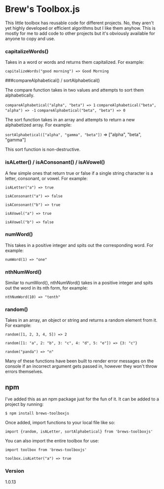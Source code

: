 # Brew's Toolbox.js

This little toolbox has reusable code for different projects. No, they aren't yet highly developed or efficient algorithms but I like them anyhow. This is mostly for me to add code to other projects but it's obviously available for anyone to copy and use.

### capitalizeWords()

Takes in a word or words and returns them capitalized. For example:

`capitalizeWords("good morning") => Good Morning`

###compareAlphabetical() / sortAlphabetical()

The compare function takes in two values and attempts to sort them alphabetically.

`compareAlphabetical("alpha", "beta") => 1`
`compareAlphabetical("beta", "alpha") => -1`
`compareAlphabetical("beta", "beta") => 0`

The sort function takes in an array and attempts to return a new alphabetized array. For example:

`sortAlphabetical(["alpha", "gamma", "beta"])` => ["alpha", "beta", "gamma"]

This sort function is non-destructive.

### isALetter() / isAConsonant() / isAVowel()

A few simple ones that return true or false if a single string character is a letter, consonant, or vowel. For example:

`isALetter("a") => true`

`isAConsonant("a") => false`

`isAConsonant("b") => true`

`isAVowel("a") => true`

`isAVowel("b") => false`

### numWord()

This takes in a positive integer and spits out the corresponding word. For example:

`numWord(1) => "one"`

### nthNumWord()

Similar to numWord(), nthNumWord() takes in a positive integer and spits out the word in its nth form, for example:

`nthNumWord(10) => "tenth"`

### random()

Takes in an array, an object or string and returns a random element from it. For example:

`random([1, 2, 3, 4, 5]) => 2`

`random([1: "a", 2: "b", 3: "c", 4: "d", 5: "e"]) => {3: "c"}`

`random("panda") => "n"`

Many of these functions have been built to render error messages on the console if an incorrect argument gets passed in, however they won't throw errors themselves.

## npm

I've added this as an npm package just for the fun of it. It can be added to a project by running:

`$ npm install brews-toolboxjs`

Once added, import functions to your local file like so:

`import {random, isALetter, sortAlphabetical} from 'brews-toolboxjs'`

You can also import the entire toolbox for use:

`import toolbox from 'brews-toolboxjs'`

`toolbox.isALetter("a") => true`

### Version

1.0.13

